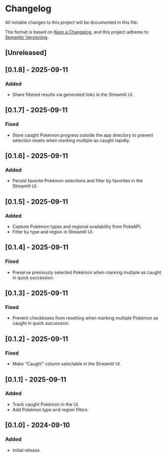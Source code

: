 # Changelog

<!-- markdownlint-disable MD024 -->

All notable changes to this project will be documented in this file.

The format is based on [Keep a Changelog](https://keepachangelog.com/en/1.1.0/),
and this project adheres to [Semantic Versioning](https://semver.org/spec/v2.0.0.html).

## [Unreleased]

## [0.1.8] - 2025-09-11

### Added

- Share filtered results via generated links in the Streamlit UI.

## [0.1.7] - 2025-09-11

### Fixed

- Store caught Pokémon progress outside the app directory to prevent selection resets when marking multiple as caught rapidly.

## [0.1.6] - 2025-09-11

### Added

- Persist favorite Pokémon selections and filter by favorites in the Streamlit UI.

## [0.1.5] - 2025-09-11

### Added

- Capture Pokémon types and regional availability from PokeAPI.
- Filter by type and region in Streamlit UI.

## [0.1.4] - 2025-09-11

### Fixed

- Preserve previously selected Pokémon when marking multiple as caught in quick succession.

## [0.1.3] - 2025-09-11

### Fixed

- Prevent checkboxes from resetting when marking multiple Pokémon as caught in quick succession.

## [0.1.2] - 2025-09-11

### Fixed

- Make "Caught" column selectable in the Streamlit UI.

## [0.1.1] - 2025-09-11

### Added

- Track caught Pokémon in the UI.
- Add Pokémon type and region filters.

## [0.1.0] - 2024-09-10

### Added

- Initial release.
